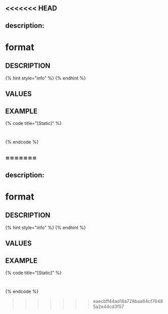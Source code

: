 <<<<<<< HEAD
---
description:    
---

#   format                       

## DESCRIPTION

{% hint style="info" %}
{% endhint %}
  
## VALUES



## EXAMPLE

{% code title="\[Static\]" %}
```markup
 
```
{% endcode %}

=======
---
description:    
---

#   format                       

## DESCRIPTION

{% hint style="info" %}
{% endhint %}
  
## VALUES



## EXAMPLE

{% code title="\[Static\]" %}
```markup
 
```
{% endcode %}

>>>>>>> eaecbff44ad16a728baa64cf76485a2e44cd3f57
